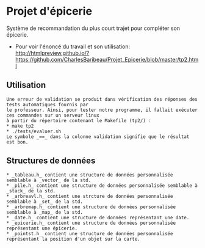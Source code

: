 # Projet d'épicerie
Système de recommandation du plus court trajet pour compléter son épicerie.

* Pour voir l'énoncé du travail et son utilisation:
http://htmlpreview.github.io/?https://github.com/CharlesBaribeau/Projet_Epicerie/blob/master/tp2.html

## Utilisation
    Une erreur de validation se produit dans vérification des réponses des tests automatiques fournis par
    le professeur. Ainsi, pour tester notre programme, il fallait exécuter ces commandes sur un serveur linux
    à partir du répertoire contenant le Makefile (tp2/) :
    * make tp2
    * ./tests/evaluer.sh
    Le symbole _==_ dans la colonne validation signifie que le résultat est bon.

## Structures de données
    * _tableau.h_ contient une structure de données personnalisée semblable à _vector_ de la std.
    * _pile.h_ contient une structure de données personnalisée semblable à _stack_ de la std.
    * _arbreavl.h_ contient une strcture de données personnalisée semblable à _set_ de la std.
    * _arbremap.h_ contient une structure de données personnalisée semblable à _map_ de la std.
    * _date.h_ contient une structure de données représentant une date.
    * _epicerie.h_ contient une structure de données personnalisée représentant une épicerie.
    * _pointst.h_ contient une structure de données personnalisée représentant la position d'un objet sur la carte.
